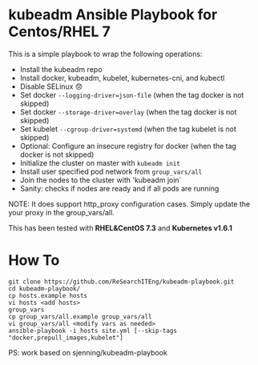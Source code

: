 # kubeadm Ansible Playbook for Centos/RHEL 7

This is a simple playbook to wrap the following operations:

* Install the kubeadm repo
* Install docker, kubeadm, kubelet, kubernetes-cni, and kubectl
* Disable SELinux :disappointed:
* Set docker `--logging-driver=json-file`             (when the tag docker is not skipped)
* Set docker `--storage-driver=overlay`               (when the tag docker is not skipped)
* Set kubelet `--cgroup-driver=systemd`               (when the tag kubelet is not skipped)
* Optional: Configure an insecure registry for docker (when the tag docker is not skipped)
* Initialize the cluster on master with `kubeadm init`
* Install user specified pod network from `group_vars/all`
* Join the nodes to the cluster with 'kubeadm join`
* Sanity: checks if nodes are ready and if all pods are running

NOTE: It does support http_proxy configuration cases. Simply update the your proxy in the group_vars/all.

This has been tested with **RHEL&CentOS 7.3** and **Kubernetes v1.6.1**

# How To

```
git clone https://github.com/ReSearchITEng/kubeadm-playbook.git
cd kubeadm-playbook/
cp hosts.example hosts
vi hosts <add hosts>
group_vars
cp group_vars/all.example group_vars/all
vi group_vars/all <modify vars as needed>
ansible-playbook -i hosts site.yml [--skip-tags "docker,prepull_images,kubelet"]
```
PS: work based on sjenning/kubeadm-playbook
